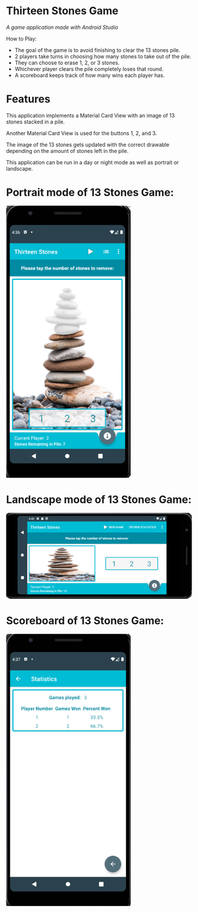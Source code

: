 # Thirteen Stones Game
*A game application made with Android Studio*  

How to Play:  
* The goal of the game is to avoid finishing to clear the 13 stones pile.
* 2 players take turns in choosing how many stones to take out of the pile. 
* They can choose to erase 1, 2, or 3 stones. 
* Whichever player clears the pile completely loses that round.
* A scoreboard keeps track of how many wins each player has.

# Features
This application implements a Material Card View with an image of 13 stones stacked in a pile. 

Another Material Card View is used for the buttons 1, 2, and 3.  

The image of the 13 stones gets updated with the correct drawable depending on the amount of stones left in the pile.

This application can be run in a day or night mode as well as portrait or landscape.

# Portrait mode of 13 Stones Game:  
![Alt](screenshots/Mod7_13stonesPortrait.png "Portrait mode of 13 Stones Game")  
# Landscape mode of 13 Stones Game:  
![Alt](screenshots/Mod7_landscape.png "Landscape mode of 13 Stones Game")  
# Scoreboard of 13 Stones Game:  
![Alt](screenshots/Mod7_13stonesStatistics.png "Scoreboard of 13 Stones Game")
